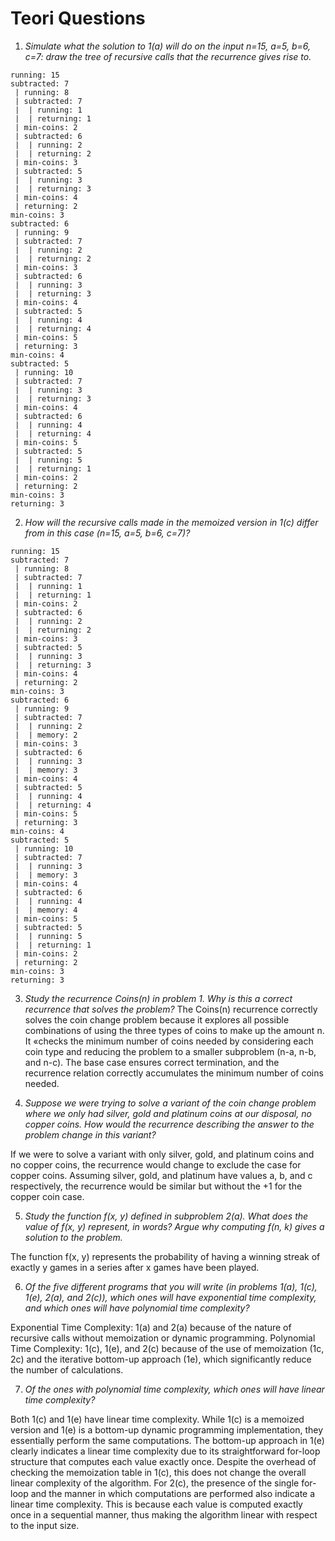 # Teori Questions

1. *Simulate what the solution to 1(a) will do on the input n=15, a=5, b=6, c=7: draw the tree of recursive calls that the recurrence gives rise to.*

```
running: 15
subtracted: 7
 | running: 8
 | subtracted: 7
 |  | running: 1
 |  | returning: 1
 | min-coins: 2
 | subtracted: 6
 |  | running: 2
 |  | returning: 2
 | min-coins: 3
 | subtracted: 5
 |  | running: 3
 |  | returning: 3
 | min-coins: 4
 | returning: 2
min-coins: 3
subtracted: 6
 | running: 9
 | subtracted: 7
 |  | running: 2
 |  | returning: 2
 | min-coins: 3
 | subtracted: 6
 |  | running: 3
 |  | returning: 3
 | min-coins: 4
 | subtracted: 5
 |  | running: 4
 |  | returning: 4
 | min-coins: 5
 | returning: 3
min-coins: 4
subtracted: 5
 | running: 10
 | subtracted: 7
 |  | running: 3
 |  | returning: 3
 | min-coins: 4
 | subtracted: 6
 |  | running: 4
 |  | returning: 4
 | min-coins: 5
 | subtracted: 5
 |  | running: 5
 |  | returning: 1
 | min-coins: 2
 | returning: 2
min-coins: 3
returning: 3
```

2. *How will the recursive calls made in the memoized version in 1(c) differ from in this case (n=15, a=5, b=6, c=7)?*

```
running: 15
subtracted: 7
 | running: 8
 | subtracted: 7
 |  | running: 1
 |  | returning: 1
 | min-coins: 2
 | subtracted: 6
 |  | running: 2
 |  | returning: 2
 | min-coins: 3
 | subtracted: 5
 |  | running: 3
 |  | returning: 3
 | min-coins: 4
 | returning: 2
min-coins: 3
subtracted: 6
 | running: 9
 | subtracted: 7
 |  | running: 2
 |  | memory: 2
 | min-coins: 3
 | subtracted: 6
 |  | running: 3
 |  | memory: 3
 | min-coins: 4
 | subtracted: 5
 |  | running: 4
 |  | returning: 4
 | min-coins: 5
 | returning: 3
min-coins: 4
subtracted: 5
 | running: 10
 | subtracted: 7
 |  | running: 3
 |  | memory: 3
 | min-coins: 4
 | subtracted: 6
 |  | running: 4
 |  | memory: 4
 | min-coins: 5
 | subtracted: 5
 |  | running: 5
 |  | returning: 1
 | min-coins: 2
 | returning: 2
min-coins: 3
returning: 3
```

3. *Study the recurrence Coins(n) in problem 1. Why is this a correct recurrence that solves the problem?*
The Coins(n) recurrence correctly solves the coin change problem because it explores all possible combinations of using the three types of coins to make up the amount n. It «checks the minimum number of coins needed by considering each coin type and reducing the problem to a smaller subproblem (n-a, n-b, and n-c). The base case ensures correct termination, and the recurrence relation correctly accumulates the minimum number of coins needed.

4. *Suppose we were trying to solve a variant of the coin change problem where we only had silver, gold and platinum coins at our disposal, no copper coins.  How would the recurrence describing the answer to the problem change in this variant?*

If we were to solve a variant with only silver, gold, and platinum coins and no copper coins, the recurrence would change to exclude the case for copper coins. Assuming silver, gold, and platinum have values a, b, and c respectively, the recurrence would be similar but without the +1 for the copper coin case.

5. *Study the function f(x, y) defined in subproblem 2(a). What does the value of f(x, y) represent, in words? Argue why computing f(n, k) gives a solution to the problem.*

The function f(x, y) represents the probability of having a winning streak of exactly y games in a series after x games have been played.

6. *Of the five different programs that you will write (in problems 1(a), 1(c), 1(e), 2(a), and 2(c)), which ones will have exponential time complexity, and which ones will have polynomial time complexity?*

Exponential Time Complexity: 1(a) and 2(a) because of the nature of recursive calls without memoization or dynamic programming.
Polynomial Time Complexity: 1(c), 1(e), and 2(c) because of the use of memoization (1c, 2c) and the iterative bottom-up approach (1e), which significantly reduce the number of calculations.

7. *Of the ones with polynomial time complexity, which ones will have linear time complexity?*

Both 1(c) and 1(e) have linear time complexity. While 1(c) is a memoized version and 1(e) is a bottom-up dynamic programming implementation, they essentially perform the same computations. The bottom-up approach in 1(e) clearly indicates a linear time complexity due to its straightforward for-loop structure that computes each value exactly once. Despite the overhead of checking the memoization table in 1(c), this does not change the overall linear complexity of the algorithm. For 2(c), the presence of the single for-loop and the manner in which computations are performed also indicate a linear time complexity. This is because each value is computed exactly once in a sequential manner, thus making the algorithm linear with respect to the input size.